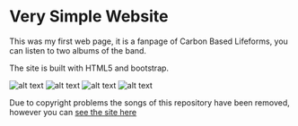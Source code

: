 # Very Simple Website
This was my first web page, it is a fanpage of Carbon Based Lifeforms, you can listen to two albums of the band.

The site is built with HTML5 and bootstrap.

![alt text]( https://gearlo.000webhostapp.com/VerySimpleWebsite/screenshots/CBLF_1.png "")
![alt text]( https://gearlo.000webhostapp.com/VerySimpleWebsite/screenshots/CBLF_2.png "")
![alt text]( https://gearlo.000webhostapp.com/VerySimpleWebsite/screenshots/CBLF_3.png "")
![alt text]( https://gearlo.000webhostapp.com/VerySimpleWebsite/screenshots/CBLF_4.png "")


Due to copyright problems the songs of this repository have been removed, however you can [see the site here](https://gearlo.000webhostapp.com/VerySimpleWebsite/index.html)

